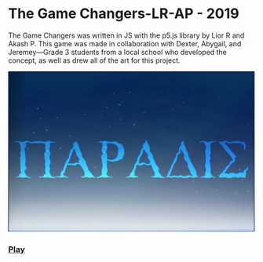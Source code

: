 # The Game Changers-LR-AP - 2019
The Game Changers was written in JS with the p5.js library by Lior R and Akash P.  This game was made in collaboration with Dexter, Abygail, and Jeremey—Grade 3 students from a local school who developed the concept, as well as drew all of the art for this project.

![Screenshot](https://github.com/Zayatsoff/TheGameChangers-LR-AP/blob/master/Screenshot.JPG)

### [Play](https://zayatsoff.github.io/TheGameChangers-LR-AP/)
